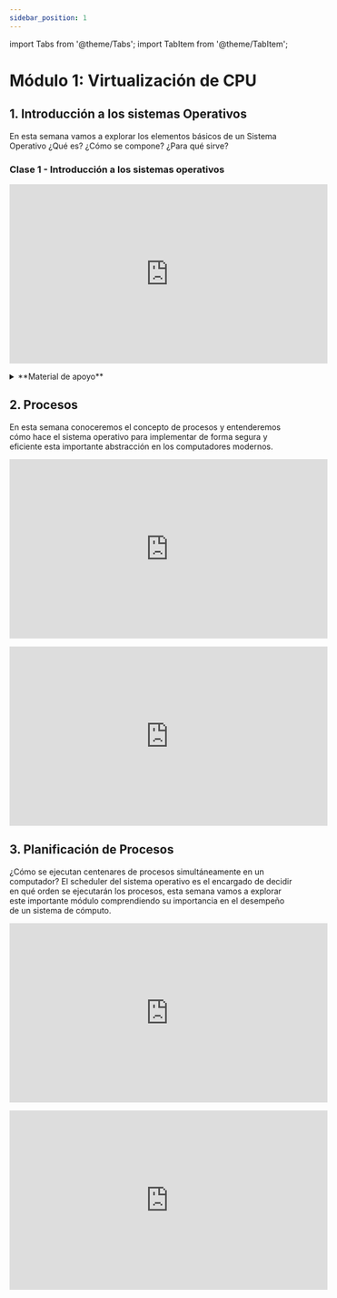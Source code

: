 ```yaml
---
sidebar_position: 1
---
```


import Tabs from '@theme/Tabs';
import TabItem from '@theme/TabItem';


# Módulo 1: Virtualización de CPU

## 1. Introducción a los sistemas Operativos

En esta semana vamos a explorar los elementos básicos de un Sistema Operativo ¿Qué es? ¿Cómo se compone? ¿Para qué sirve?

### Clase 1 - Introducción a los sistemas operativos

<p align="center">
<iframe width="560" height="315" src="https://www.youtube.com/embed/videoseries?si=DH02-_tvRFYkn5KL&amp;list=PLlTZ99qnw3zKBiKz7pZ_ErH3AR3rpaaKT" title="YouTube video player" frameborder="0" allow="accelerometer; autoplay; clipboard-write; encrypted-media; gyroscope; picture-in-picture; web-share" referrerpolicy="strict-origin-when-cross-origin" allowfullscreen></iframe>
</p>

<details>
  <summary>**Material de apoyo**</summary>
  #### Presentaciones 

  <p align="center">
  <iframe src="https://docs.google.com/presentation/d/e/2PACX-1vSy8d6gb0Ej2FlY7IWZBuSxON_jP4DzpD76dAgCpvBwZOTC0MFWsSI2DBoxiOqxaQY5oXwaynFKe5hx/embed?start=false&loop=false&delayms=3000" frameborder="0" width="480" height="299" allowfullscreen="true" mozallowfullscreen="true" webkitallowfullscreen="true"></iframe>
  </p>

  #### Texto guia

  * **Capítulo 1**: A Dialogue on the Book [[link]](https://pages.cs.wisc.edu/~remzi/OSTEP/dialogue-threeeasy.pdf)
  * **Capítulo 2**: Introduction to Operating Systems [[link]](https://pages.cs.wisc.edu/~remzi/OSTEP/intro.pdf)

  #### Código 

  * Código del cápitulo 1 [[repo]](https://github.com/remzi-arpacidusseau/ostep-code/tree/master/intro)
  
</details>


## 2. Procesos

En esta semana conoceremos el concepto de procesos y entenderemos cómo hace el sistema operativo para implementar de forma segura y eficiente esta importante abstracción en los computadores modernos.

<p align="center">
<iframe width="560" height="315" src="https://www.youtube.com/embed/videoseries?si=sPI7rVCPYNU60xPT&amp;list=PLlTZ99qnw3zJRn69WubeN6zhBNlVHlVzx" title="YouTube video player" frameborder="0" allow="accelerometer; autoplay; clipboard-write; encrypted-media; gyroscope; picture-in-picture; web-share" referrerpolicy="strict-origin-when-cross-origin" allowfullscreen></iframe>
</p>


<p align="center">
<iframe width="560" height="315" src="https://www.youtube.com/embed/videoseries?si=Qeld0HjeM53deG6V&amp;list=PLlTZ99qnw3zK0T4115PylykVzQGlmu7tT" title="YouTube video player" frameborder="0" allow="accelerometer; autoplay; clipboard-write; encrypted-media; gyroscope; picture-in-picture; web-share" referrerpolicy="strict-origin-when-cross-origin" allowfullscreen></iframe>
</p>

## 3. Planificación de Procesos

¿Cómo se ejecutan centenares de procesos simultáneamente en un computador? El scheduler del sistema operativo es el encargado de decidir en qué orden se ejecutarán los procesos, esta semana vamos a explorar este importante módulo comprendiendo su importancia en el desempeño de un sistema de cómputo.

<p align="center">
<iframe width="560" height="315" src="https://www.youtube.com/embed/videoseries?si=N8HESEUIa8q1BmZe&amp;list=PLlTZ99qnw3zJI_gchXlzOenG6uBDqa0Je" title="YouTube video player" frameborder="0" allow="accelerometer; autoplay; clipboard-write; encrypted-media; gyroscope; picture-in-picture; web-share" referrerpolicy="strict-origin-when-cross-origin" allowfullscreen></iframe>
</p>


<p align="center">
<iframe width="560" height="315" src="https://www.youtube.com/embed/videoseries?si=k0NU8eaw01o0S_QQ&amp;list=PLlTZ99qnw3zIU86Ev83CTucnZId9LpQLi" title="YouTube video player" frameborder="0" allow="accelerometer; autoplay; clipboard-write; encrypted-media; gyroscope; picture-in-picture; web-share" referrerpolicy="strict-origin-when-cross-origin" allowfullscreen></iframe>
</p>

